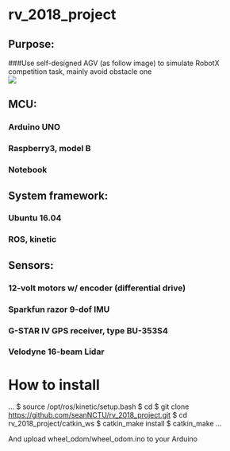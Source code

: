 # rv_2018_project
## Purpose: 
###Use self-designed AGV (as follow image) to simulate RobotX competition task, mainly avoid obstacle one  
![](https://github.com/seanNCTU/rv_2018_project/)

## MCU:
### Arduino UNO
### Raspberry3, model B
### Notebook

## System framework: 
### Ubuntu 16.04 
### ROS, kinetic

## Sensors:
### 12-volt motors w/ encoder (differential drive)
### Sparkfun razor 9-dof IMU
### G-STAR IV GPS receiver, type BU-353S4
### Velodyne 16-beam Lidar

# How to install

...
	$ source /opt/ros/kinetic/setup.bash
	$ cd
	$ git clone https://github.com/seanNCTU/rv_2018_project.git
	$ cd rv_2018_project/catkin_ws
	$ catkin_make install
	$ catkin_make
...

And upload wheel_odom/wheel_odom.ino to your Arduino
